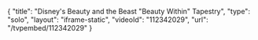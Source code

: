 {
    "title": "Disney's Beauty and the Beast \"Beauty Within\" Tapestry",
    "type": "solo",
    "layout": "iframe-static",
    "videoId": "112342029",
    "url": "\/tvpembed\/112342029"
}